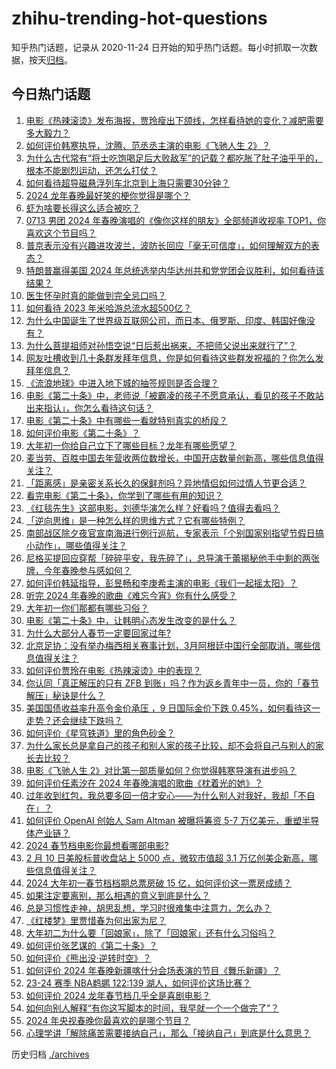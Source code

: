 # zhihu-trending-hot-questions

知乎热门话题，记录从 2020-11-24
日开始的知乎热门话题。每小时抓取一次数据，按天[归档](./archives)。

## 今日热门话题

<!-- BEGIN -->
<!-- 最后更新时间 Sun Feb 11 2024 01:00:41 GMT+0800 (China Standard Time) -->

1. [电影《热辣滚烫》发布海报，贾玲瘦出下颌线，怎样看待她的变化？减肥需要多大毅力？](https://www.zhihu.com/question/643846295)
1. [如何评价韩寒执导，沈腾、范丞丞主演的电影《飞驰人生 2》？](https://www.zhihu.com/question/637964283)
1. [为什么古代常有“将士吃饱喝足后大败敌军”的记载？都吃胀了肚子油乎乎的，根本不能剧烈运动，还怎么打仗？](https://www.zhihu.com/question/643642500)
1. [如何看待超导磁悬浮列车北京到上海只需要30分钟？](https://www.zhihu.com/question/643796248)
1. [2024 龙年春晚最好笑的梗你觉得是哪个？](https://www.zhihu.com/question/643831573)
1. [虾为啥要长得这么适合被吃？](https://www.zhihu.com/question/642964232)
1. [0713 男团 2024 年春晚演唱的《像你这样的朋友》全部频道收视率 TOP1，你喜欢这个节目吗？](https://www.zhihu.com/question/643784732)
1. [普京表示没有兴趣进攻波兰，波防长回应「毫无可信度」，如何理解双方的表态？](https://www.zhihu.com/question/643865933)
1. [特朗普赢得美国 2024 年总统选举内华达州共和党党团会议胜利，如何看待该结果？](https://www.zhihu.com/question/643708207)
1. [医生怀孕时真的能做到完全忌口吗？](https://www.zhihu.com/question/278285989)
1. [如何看待 2023 年米哈游总流水超500亿？](https://www.zhihu.com/question/643810448)
1. [为什么中国诞生了世界级互联网公司，而日本、俄罗斯、印度、韩国好像没有？](https://www.zhihu.com/question/265121737)
1. [为什么菩提祖师对孙悟空说“日后惹出祸来，不把师父说出来就行了”？](https://www.zhihu.com/question/420346826)
1. [网友吐槽收到几十条群发拜年信息，你是如何看待这些群发祝福的？你怎么发拜年信息？](https://www.zhihu.com/question/643912102)
1. [《流浪地球》中进入地下城的抽签规则是否合理？](https://www.zhihu.com/question/313445524)
1. [电影《第二十条》中，老师说「被霸凌的孩子不愿意承认，看见的孩子不敢站出来指认」，你怎么看待这句话？](https://www.zhihu.com/question/643296286)
1. [电影《第二十条》中有哪些一看就特别真实的桥段？](https://www.zhihu.com/question/643299331)
1. [如何评价电影《第二十条》？](https://www.zhihu.com/question/639453443)
1. [大年初一你给自己立下了哪些目标？龙年有哪些愿望？](https://www.zhihu.com/question/643229593)
1. [麦当劳、百胜中国去年营收两位数增长，中国开店数量创新高，哪些信息值得关注？](https://www.zhihu.com/question/643660779)
1. [「距离感」是亲密关系长久的保鲜剂吗？异地情侣如何过情人节更合适？](https://www.zhihu.com/question/642870377)
1. [看完电影《第二十条》，你学到了哪些有用的知识？](https://www.zhihu.com/question/643308002)
1. [《红毯先生》这部电影，刘德华演怎么样？好看吗？值得去看吗？](https://www.zhihu.com/question/629457958)
1. [「逆向思维」是一种怎么样的思维方式？它有哪些特例？](https://www.zhihu.com/question/336474607)
1. [南部战区除夕夜官宣南海进行例行巡航，专家表示「个别国家别指望节假日搞小动作」，哪些值得关注？](https://www.zhihu.com/question/643846171)
1. [尼格买提回应穿帮「碎碎平安，我先碎了」，总导演于蕾揭秘他手中剩的两张牌，今年春晚参与感如何？](https://www.zhihu.com/question/643843228)
1. [如何评价韩延指导，彭昱畅和李庚希主演的电影《我们一起摇太阳》？](https://www.zhihu.com/question/643546679)
1. [听完 2024 年春晚的歌曲《难忘今宵》你有什么感受？](https://www.zhihu.com/question/643809289)
1. [大年初一你们那都有哪些习俗？](https://www.zhihu.com/question/639272922)
1. [电影《第二十条》中，让韩明心态发生改变的是什么？](https://www.zhihu.com/question/643307007)
1. [为什么大部分人春节一定要回家过年?](https://www.zhihu.com/question/643317675)
1. [北京足协：没有举办梅西相关赛事计划，3月阿根廷中国行全部取消，哪些信息值得关注？](https://www.zhihu.com/question/643848046)
1. [如何评价贾玲在电影《热辣滚烫》中的表现？](https://www.zhihu.com/question/643546373)
1. [你认同「真正解压的只有 ZFB 到账」吗？作为返乡青年中一员，你的「春节解压」秘诀是什么？](https://www.zhihu.com/question/643323160)
1. [美国国债收益率升高令金价承压 ，9 日国际金价下跌 0.45%，如何看待这一走势？还会继续下跌吗？](https://www.zhihu.com/question/643856540)
1. [如何评价《星穹铁道》里的角色砂金？](https://www.zhihu.com/question/641111858)
1. [为什么家长总是拿自己的孩子和别人家的孩子比较，却不会将自己与别人的家长去比较？](https://www.zhihu.com/question/643239913)
1. [电影《飞驰人生 2》对比第一部质量如何？你觉得韩寒导演有进步吗？](https://www.zhihu.com/question/643545766)
1. [如何评价任素汐在 2024 年春晚演唱的歌曲《枕着光的她》？](https://www.zhihu.com/question/643797634)
1. [过年收到红包，我总要多回一倍才安心——为什么别人对我好，我却「不自在」？](https://www.zhihu.com/question/643260266)
1. [如何评价 OpenAI 创始人 Sam Altman 被曝将筹资 5-7 万亿美元，重塑半导体产业链？](https://www.zhihu.com/question/643734366)
1. [2024 春节档电影你最想看哪部电影?](https://www.zhihu.com/question/642668689)
1. [2 月 10 日美股标普收盘站上 5000 点，微软市值超 3.1 万亿创美企新高，哪些信息值得关注？](https://www.zhihu.com/question/643835681)
1. [2024 大年初一春节档档期总票房破 15 亿，如何评价这一票房成绩？](https://www.zhihu.com/question/643874130)
1. [如果注定要离别，那么相遇的意义到底是什么？](https://www.zhihu.com/question/638956787)
1. [总是习惯性走神，胡思乱想，学习时很难集中注意力，怎么办？](https://www.zhihu.com/question/33407382)
1. [《红楼梦》里贾惜春为何出家为尼？](https://www.zhihu.com/question/414056820)
1. [大年初二为什么要「回娘家」，除了「回娘家」还有什么习俗吗？](https://www.zhihu.com/question/643877829)
1. [如何评价张艺谋的《第二十条》？](https://www.zhihu.com/question/639190230)
1. [如何评价《熊出没·逆转时空》？](https://www.zhihu.com/question/640089052)
1. [如何评价 2024 年春晚新疆喀什分会场表演的节目《舞乐新疆》？](https://www.zhihu.com/question/643799456)
1. [23-24 赛季 NBA鹈鹕 122:139 湖人，如何评价这场比赛？](https://www.zhihu.com/question/643847648)
1. [如何评价 2024 龙年春节档几乎全是喜剧电影？](https://www.zhihu.com/question/641781659)
1. [如何向别人解释“有你这写脚本的时间，我早就一个一个做完了”？](https://www.zhihu.com/question/642964469)
1. [2024 年央视春晚你最喜欢的是哪个节目？](https://www.zhihu.com/question/643771072)
1. [心理学讲「解除痛苦需要接纳自己」，那么「接纳自己」到底是什么意思？](https://www.zhihu.com/question/638263499)

<!-- END -->

历史归档 [./archives](./archives)
